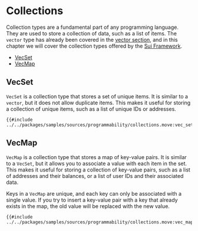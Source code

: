 # Collections

Collection types are a fundamental part of any programming language. They are used to store a collection of data, such as a list of items. The `vector` type has already been covered in the [vector section](./../basic-syntax/vector.md), and in this chapter we will cover the collection types offered by the [Sui Framework](./sui-framework.md).

- [VecSet](#VecSet)
- [VecMap](#VecMap)

## VecSet

`VecSet` is a collection type that stores a set of unique items. It is similar to a `vector`, but it does not allow duplicate items. This makes it useful for storing a collection of unique items, such as a list of unique IDs or addresses.

```move
{{#include ../../packages/samples/sources/programmability/collections.move:vec_set}}
```

## VecMap

`VecMap` is a collection type that stores a map of key-value pairs. It is similar to a `VecSet`, but it allows you to associate a value with each item in the set. This makes it useful for storing a collection of key-value pairs, such as a list of addresses and their balances, or a list of user IDs and their associated data.

Keys in a `VecMap` are unique, and each key can only be associated with a single value. If you try to insert a key-value pair with a key that already exists in the map, the old value will be replaced with the new value.

```move
{{#include ../../packages/samples/sources/programmability/collections.move:vec_map}}
```
